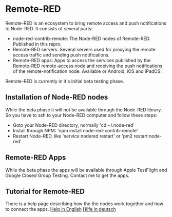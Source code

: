 # Remote-RED

Remote-RED is an ecosystem to bring remote access and push notifications to Node-RED. It consists of several parts:
- node-red-contrib-remote: The Node-RED nodes of Remote-RED. Published in this repro.
- Remote-RED servers: Several servers used for proxying the remote access traffic and sending push notifications.
- Remote-RED apps: Apps to access the services published by the Remote-RED remote-access node and receiving the push notifications of the remote-notification node. Available or Android, iOS and iPadOS.

Remote-RED is currently in it´s initial beta testing phase.


## Installation of Node-RED nodes

While the beta phase it will not be available through the Node-RED library. So you have to ssh to your Node-RED computer and follow these steps:
- Goto your Node-RED directory, normally 'cd ~/.node-red'
- Install through NPM: 'npm install node-red-contrib-remote'
- Restart Node-RED, like 'service nodered restart' or 'pm2 restart node-red'


## Remote-RED Apps

While the beta phase the apps will be available through Apple TestFlight and Google Closed Group Testing. Contact me to get the apps.


## Tutorial for Remote-RED

There is a help page describing how the the nodes work together and how to connect the apps.
[Help in English](https://www.remote-red.com/en/help/)
[Hilfe in deutsch](https://www.remote-red.com/de/hilfe/)
